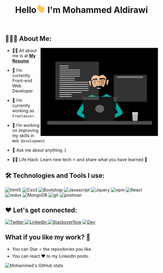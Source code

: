 <h1 align="center">Hello<img src="https://raw.githubusercontent.com/ABSphreak/ABSphreak/master/gifs/Hi.gif" width="30px"> I'm Mohammed Aldirawi</h1>

<!--
**soumyajit4419/soumyajit4419** is a ✨ _special_ ✨ repository because its `README.md` (this file) appears on your GitHub profile.
Here are some ideas to get you started: -->
<!-- 
<div align="center">
  <img src ="./banner.png" />
  
</div>
-->

 <br/>
 

## 👨🏻‍💻 About Me:

<img  src="./thoughtworks-gif_dribbble.gif" height="290px" align="right" />

- 🙋‍♂️ All about me is at **[My Resume](https://drive.google.com/file/d/1vIEp2G4zlP44JZumRq7Jw7FZjACyrzAJ/view?usp=sharing)**

- 🌱 I’m currently Front-end Web Developer.

- 🔭 I’m currently working as `Freelancer`.

- 🤔 I’m working on improving my skills in `Web Development`

- 💬 Ask me about anything :) 

- 👨‍💻 Life Hack: Learn new tech :fire: and share what you have learned :tada:

## 🛠️ Technologies and Tools I use:

<p>
 <img alt="html5" src="https://img.shields.io/badge/HTML5-E34F26?style=for-the-badge&logo=html5&logoColor=white" height="25px"/>
<img alt="Css3" src="https://img.shields.io/badge/CSS3-1572B6?style=for-the-badge&logo=css3&logoColor=white" height="25px"/>
<img alt="Bootstrap" src="https://img.shields.io/badge/Bootstrap-563D7C?style=for-the-badge&logo=bootstrap&logoColor=white" height="25px"/>
<img alt="Javascript" src="https://img.shields.io/badge/JavaScript-323330?style=for-the-badge&logo=javascript&logoColor=F7DF1E"  height="25px"/>
<img alt="Jquery" src="https://img.shields.io/badge/jquery-%230769AD.svg?style=for-the-badge&logo=jquery&logoColor=white" height="25px"/>
<img alt="npm" src="https://img.shields.io/badge/NPM-%23000000.svg?style=for-the-badge&logo=npm&logoColor=white" height="25px"/>
<img alt="React" src="https://img.shields.io/badge/React-20232A?style=for-the-badge&logo=react&logoColor=61DAFB" height="25px"/>
<img alt="redux" src="https://img.shields.io/badge/-Redux-764ABC?style=flat-square&logo=redux&logoColor=white" height="25px"/>
<img alt="MongoDB" src="https://img.shields.io/badge/-MongoDB-13aa52?style=flat-square&logo=mongodb&logoColor=white"  height="25px"/>
<img alt="git" src="https://img.shields.io/badge/-Git-F05032?style=flat-square&logo=git&logoColor=white" height="25px"/>
<img alt="postman" src="https://img.shields.io/badge/-Postman-00C7B7?style=flat-square&logo=postman&logoColor=white" height="25px"/>

</p>

## ❤️ Let's get connected:

<p>
  <a href="https://twitter.com/m7amed_tareq" target="_blank">
    <img alt="Twitter" src="https://img.shields.io/badge/twitter-%231DA1F2.svg?&style=for-the-badge&logo=twitter&logoColor=white"  height="40px"/>
  </a> 
  <a href="https://www.linkedin.com/in/mohtareq/" target="_blank">
    <img alt="LinkedIn" src="https://img.shields.io/badge/linkedin-%230077B5.svg?&style=for-the-badge&logo=linkedin&logoColor=white"  height="40px"/>
  </a> 
  <a href="https://stackoverflow.com/users/17492597/mohammed-aldirawi" target="_blank">
    <img alt="Stackoverflow" src="https://img.shields.io/badge/stackoverflow-f2740d?style=for-the-badge&logo=stackoverflow&logoColor=white"  height="40px"/></a> 
  <a href="https://dev.to/mohtareq" target="_blank">
    <img alt="Dev" src="https://img.shields.io/badge/Dev.to-0A0A0A?style=for-the-badge&logo=dev.to&logoColor=white"  height="40px"/>
  </a> 
</p>


## What if you like my work? 🤩
<ul>
  <li>You can Star ⭐ the repositories you like.</li>
  <li>You can react ❤️ to my LinkedIn posts.</li>
</ul>


![Mohammed's GitHub stats](https://github-readme-stats.vercel.app/api?username=mohtareq&theme=dark&include_all_commits=true&count_private=true&langs_count=true&hide_rank=true)
